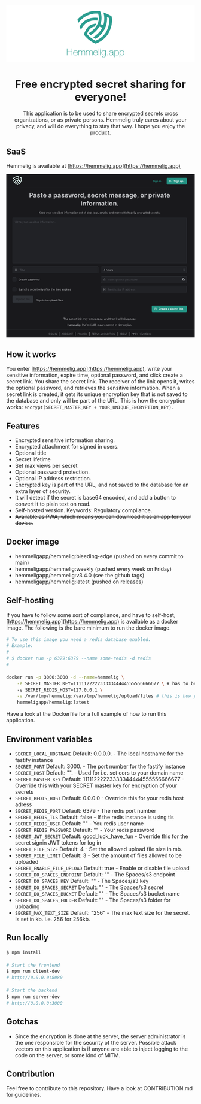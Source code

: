 <div align="center">
  <img src="banner.png" alt="hemmelig" />
</div>

<h1 align="center">Free encrypted secret sharing for everyone!</h1>

<div align="center">
  This application is to be used to share encrypted secrets cross organizations, or as private persons. Hemmelig truly cares about your privacy, and will do everything to stay that way. I hope you enjoy the product.
</div>

## SaaS

Hemmelig is available at [https://hemmelig.app](https://hemmelig.app)

![Desktop](desktop.png)

## How it works

You enter [https://hemmelig.app](https://hemmelig.app), write your sensitive information, expire time, optional password, and click create a secret link. You share the secret link. The receiver of the link opens it, writes the optional password, and retrieves the sensitive information.
When a secret link is created, it gets its unique encryption key that is not saved to the database and only will be part of the URL. This is how the encryption works: `encrypt(SECRET_MASTER_KEY + YOUR_UNIQUE_ENCRYPTION_KEY)`.

## Features

-   Encrypted sensitive information sharing.
-   Encrypted attachment for signed in users.
-   Optional title
-   Secret lifetime
-   Set max views per secret
-   Optional password protection.
-   Optional IP address restriction.
-   Encrypted key is part of the URL, and not saved to the database for an extra layer of security.
-   It will detect if the secret is base64 encoded, and add a button to convert it to plain text on read.
-   Self-hosted version. Keywords: Regulatory compliance.
-   ~~Available as PWA, which means you can download it as an app for your device.~~

## Docker image

-   hemmeligapp/hemmelig:bleeding-edge (pushed on every commit to main)
-   hemmeligapp/hemmelig:weekly (pushed every week on Friday)
-   hemmeligapp/hemmelig:v3.4.0 (see the github tags)
-   hemmeligapp/hemmelig:latest (pushed on releases)

## Self-hosting

If you have to follow some sort of compliance, and have to self-host, [https://hemmelig.app](https://hemmelig.app) is available as a docker image. The following is the bare minimum to run the docker image.

```bash
# To use this image you need a redis database enabled.
# Example:
#
# $ docker run -p 6379:6379 --name some-redis -d redis
#

docker run -p 3000:3000 -d --name=hemmelig \
    -e SECRET_MASTER_KEY=11111222223333344444555556666677 \ # has to be a secret key of 32 characters
    -e SECRET_REDIS_HOST=127.0.0.1 \
    -v /var/tmp/hemmelig:/var/tmp/hemmelig/upload/files # this is how you mount a local directory if you choose to use disk upload, and not do/s3
    hemmeligapp/hemmelig:latest
```

Have a look at the Dockerfile for a full example of how to run this application.

## Environment variables

-   `SECRET_LOCAL_HOSTNAME` Default: 0.0.0.0. - The local hostname for the fastify instance
-   `SECRET_PORT` Default: 3000. - The port number for the fastify instance
-   `SECRET_HOST` Default: "". - Used for i.e. set cors to your domain name
-   `SECRET_MASTER_KEY` Default: 11111222223333344444555556666677 - Override this with your SECRET master key for encryption of your secrets
-   `SECRET_REDIS_HOST` Default: 0.0.0.0 - Override this for your redis host adress
-   `SECRET_REDIS_PORT` Default: 6379 - The redis port number
-   `SECRET_REDIS_TLS` Default: false - If the redis instance is using tls
-   `SECRET_REDIS_USER` Default: "" - You redis user name
-   `SECRET_REDIS_PASSWORD` Default: "" - Your redis password
-   `SECRET_JWT_SECRET` Default: good_luck_have_fun - Override this for the secret signin JWT tokens for log in
-   `SECRET_FILE_SIZE` Default: 4 - Set the allowed upload file size in mb.
-   `SECRET_FILE_LIMIT` Default: 3 - Set the amount of files allowed to be uploaded
-   `SECRET_ENABLE_FILE_UPLOAD` Default: true - Enable or disable file upload
-   `SECRET_DO_SPACES_ENDPOINT` Default: "" - The Spaces/s3 endpoint
-   `SECRET_DO_SPACES_KEY` Default: "" - The Spaces/s3 key
-   `SECRET_DO_SPACES_SECRET` Default: "" - The Spaces/s3 secret
-   `SECRET_DO_SPACES_BUCKET` Default: "" - The Spaces/s3 bucket name
-   `SECRET_DO_SPACES_FOLDER` Default: "" - The Spaces/s3 folder for uploading
-   `SECRET_MAX_TEXT_SIZE` Default: "256" - The max text size for the secret. Is set in kb. i.e. 256 for 256kb.

## Run locally

```bash
$ npm install

# Start the frontend
$ npm run client-dev
# http://0.0.0.0:8080

# Start the backend
$ npm run server-dev
# http://0.0.0.0:3000
```

## Gotchas

-   Since the encryption is done at the server, the server administrator is the one responsible for the security of the server. Possible attack vectors on this application is if anyone are able to inject logging to the code on the server, or some kind of MITM.

## Contribution

Feel free to contribute to this repository. Have a look at CONTRIBUTION.md for guidelines.
